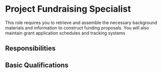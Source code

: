 # Project Fundraising Specialist
This role requires you to retrieve and assemble the necessary background materials and information to construct funding proposals. You will also maintain grant application schedules and tracking systems

## Responsibilities

## Basic Qualifications
